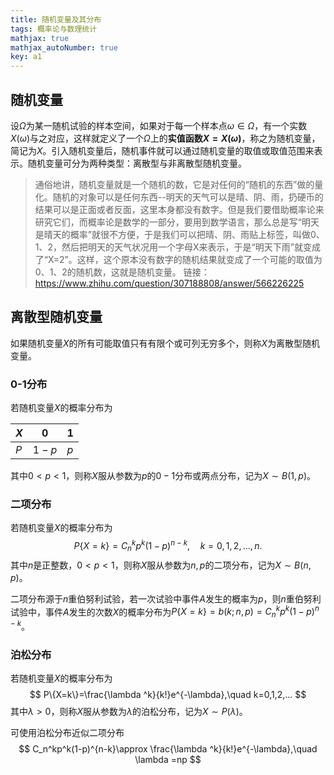 ```yaml
---
title: 随机变量及其分布
tags: 概率论与数理统计
mathjax: true
mathjax_autoNumber: true
key: a1
---
```


## 随机变量

设$\Omega$为某一随机试验的样本空间，如果对于每一个样本点$\omega \in \Omega$，有一个实数$X(\omega)$与之对应，这样就定义了一个$\Omega$上的**实值函数$X=X(\omega)$**，称之为随机变量，简记为$X$。引入随机变量后，随机事件就可以通过随机变量的取值或取值范围来表示。随机变量可分为两种类型：离散型与非离散型随机变量。

> 通俗地讲，随机变量就是一个随机的数，它是对任何的“随机的东西”做的量化。随机的对象可以是任何东西--明天的天气可以是晴、阴、雨，扔硬币的结果可以是正面或者反面，这里本身都没有数字。但是我们要借助概率论来研究它们，而概率论是数学的一部分，要用到数学语言，那么总是写“明天是晴天的概率”就很不方便，于是我们可以把晴、阴、雨贴上标签，叫做0、1、2，然后把明天的天气状况用一个字母X来表示，于是“明天下雨”就变成了“X=2”。这样，这个原本没有数字的随机结果就变成了一个可能的取值为0、1、2的随机数，这就是随机变量。
> 链接：https://www.zhihu.com/question/307188808/answer/566226225

## 离散型随机变量

如果随机变量$X$的所有可能取值只有有限个或可列无穷多个，则称$X$为离散型随机变量。

### 0-1分布

若随机变量$X$的概率分布为

| $X$ | 0   |1|
| ---- | ---- |----|
| $P$  | $1-p$ |$p$|

其中$0<p<1$，则称$X$服从参数为$p$的$0-1$分布或两点分布，记为$X\sim B(1,p)$。

### 二项分布

若随机变量$X$的概率分布为
$$
P\{X=k\}=C_n^kp^k(1-p)^{n-k},\quad k=0,1,2,...,n.
$$
其中$n$是正整数，$0<p<1$，则称$X$服从参数为$n,p$的二项分布，记为$X\sim B(n,p)$。

二项分布源于$n$重伯努利试验，若一次试验中事件$A$发生的概率为$p$，则$n$重伯努利试验中，事件$A$发生的次数$X$的概率分布为$P\{X=k\}=b(k;n,p)=C_n^kp^k(1-p)^{n-k}$。

### 泊松分布

若随机变量$X$的概率分布为
$$
P\{X=k\}=\frac{\lambda ^k}{k!}e^{-\lambda},\quad k=0,1,2,...
$$
其中$\lambda >0$，则称$X$服从参数为$\lambda$的泊松分布，记为$X\sim P(\lambda)$。

可使用泊松分布近似二项分布
$$
C_n^kp^k(1-p)^{n-k}\approx \frac{\lambda ^k}{k!}e^{-\lambda},\quad \lambda =np
$$
